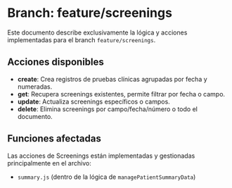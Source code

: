 # Branch: feature/screenings

Este documento describe exclusivamente la lógica y acciones implementadas para el branch `feature/screenings`.

## Acciones disponibles

- **create**: Crea registros de pruebas clínicas agrupadas por fecha y numeradas.
- **get**: Recupera screenings existentes, permite filtrar por fecha o campo.
- **update**: Actualiza screenings específicos o campos.
- **delete**: Elimina screenings por campo/fecha/número o todo el documento.

## Funciones afectadas

Las acciones de Screenings están implementadas y gestionadas principalmente en el archivo:
- `summary.js` (dentro de la lógica de `managePatientSummaryData`)
